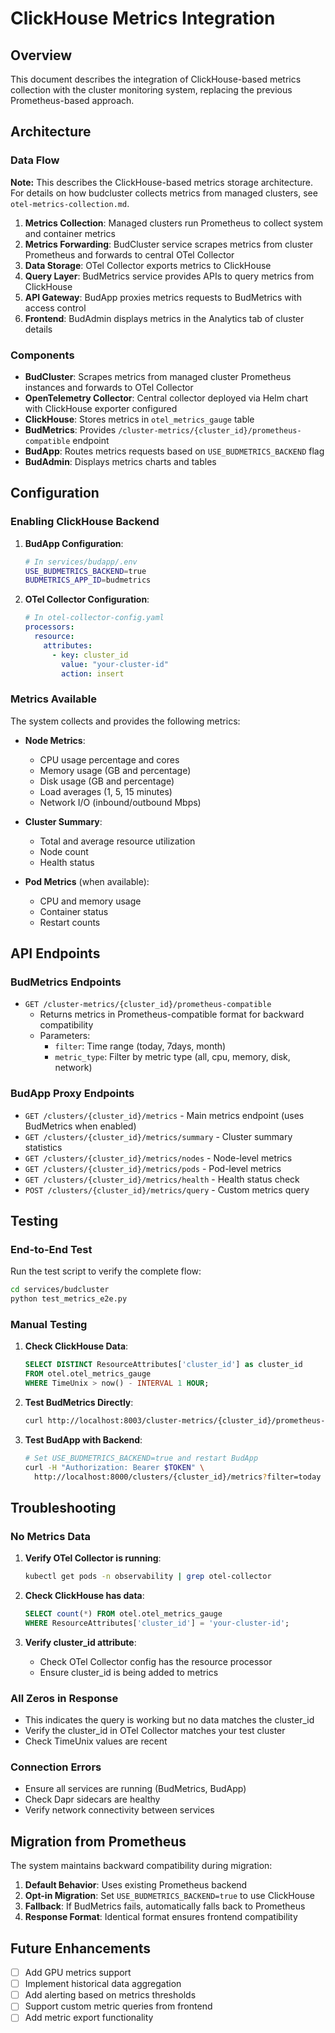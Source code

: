 # ClickHouse Metrics Integration

## Overview

This document describes the integration of ClickHouse-based metrics collection with the cluster monitoring system, replacing the previous Prometheus-based approach.

## Architecture

### Data Flow

**Note:** This describes the ClickHouse-based metrics storage architecture. For details on how budcluster collects metrics from managed clusters, see `otel-metrics-collection.md`.

1. **Metrics Collection**: Managed clusters run Prometheus to collect system and container metrics
2. **Metrics Forwarding**: BudCluster service scrapes metrics from cluster Prometheus and forwards to central OTel Collector
3. **Data Storage**: OTel Collector exports metrics to ClickHouse
4. **Query Layer**: BudMetrics service provides APIs to query metrics from ClickHouse
5. **API Gateway**: BudApp proxies metrics requests to BudMetrics with access control
6. **Frontend**: BudAdmin displays metrics in the Analytics tab of cluster details

### Components

- **BudCluster**: Scrapes metrics from managed cluster Prometheus instances and forwards to OTel Collector
- **OpenTelemetry Collector**: Central collector deployed via Helm chart with ClickHouse exporter configured
- **ClickHouse**: Stores metrics in `otel_metrics_gauge` table
- **BudMetrics**: Provides `/cluster-metrics/{cluster_id}/prometheus-compatible` endpoint
- **BudApp**: Routes metrics requests based on `USE_BUDMETRICS_BACKEND` flag
- **BudAdmin**: Displays metrics charts and tables

## Configuration

### Enabling ClickHouse Backend

1. **BudApp Configuration**:
   ```bash
   # In services/budapp/.env
   USE_BUDMETRICS_BACKEND=true
   BUDMETRICS_APP_ID=budmetrics
   ```

2. **OTel Collector Configuration**:
   ```yaml
   # In otel-collector-config.yaml
   processors:
     resource:
       attributes:
         - key: cluster_id
           value: "your-cluster-id"
           action: insert
   ```

### Metrics Available

The system collects and provides the following metrics:

- **Node Metrics**:
  - CPU usage percentage and cores
  - Memory usage (GB and percentage)
  - Disk usage (GB and percentage)
  - Load averages (1, 5, 15 minutes)
  - Network I/O (inbound/outbound Mbps)

- **Cluster Summary**:
  - Total and average resource utilization
  - Node count
  - Health status

- **Pod Metrics** (when available):
  - CPU and memory usage
  - Container status
  - Restart counts

## API Endpoints

### BudMetrics Endpoints

- `GET /cluster-metrics/{cluster_id}/prometheus-compatible`
  - Returns metrics in Prometheus-compatible format for backward compatibility
  - Parameters:
    - `filter`: Time range (today, 7days, month)
    - `metric_type`: Filter by metric type (all, cpu, memory, disk, network)

### BudApp Proxy Endpoints

- `GET /clusters/{cluster_id}/metrics` - Main metrics endpoint (uses BudMetrics when enabled)
- `GET /clusters/{cluster_id}/metrics/summary` - Cluster summary statistics
- `GET /clusters/{cluster_id}/metrics/nodes` - Node-level metrics
- `GET /clusters/{cluster_id}/metrics/pods` - Pod-level metrics
- `GET /clusters/{cluster_id}/metrics/health` - Health status check
- `POST /clusters/{cluster_id}/metrics/query` - Custom metrics query

## Testing

### End-to-End Test

Run the test script to verify the complete flow:

```bash
cd services/budcluster
python test_metrics_e2e.py
```

### Manual Testing

1. **Check ClickHouse Data**:
   ```sql
   SELECT DISTINCT ResourceAttributes['cluster_id'] as cluster_id
   FROM otel.otel_metrics_gauge
   WHERE TimeUnix > now() - INTERVAL 1 HOUR;
   ```

2. **Test BudMetrics Directly**:
   ```bash
   curl http://localhost:8003/cluster-metrics/{cluster_id}/prometheus-compatible?filter=today
   ```

3. **Test BudApp with Backend**:
   ```bash
   # Set USE_BUDMETRICS_BACKEND=true and restart BudApp
   curl -H "Authorization: Bearer $TOKEN" \
     http://localhost:8000/clusters/{cluster_id}/metrics?filter=today
   ```

## Troubleshooting

### No Metrics Data

1. **Verify OTel Collector is running**:
   ```bash
   kubectl get pods -n observability | grep otel-collector
   ```

2. **Check ClickHouse has data**:
   ```sql
   SELECT count(*) FROM otel.otel_metrics_gauge
   WHERE ResourceAttributes['cluster_id'] = 'your-cluster-id';
   ```

3. **Verify cluster_id attribute**:
   - Check OTel Collector config has the resource processor
   - Ensure cluster_id is being added to metrics

### All Zeros in Response

- This indicates the query is working but no data matches the cluster_id
- Verify the cluster_id in OTel Collector matches your test cluster
- Check TimeUnix values are recent

### Connection Errors

- Ensure all services are running (BudMetrics, BudApp)
- Check Dapr sidecars are healthy
- Verify network connectivity between services

## Migration from Prometheus

The system maintains backward compatibility during migration:

1. **Default Behavior**: Uses existing Prometheus backend
2. **Opt-in Migration**: Set `USE_BUDMETRICS_BACKEND=true` to use ClickHouse
3. **Fallback**: If BudMetrics fails, automatically falls back to Prometheus
4. **Response Format**: Identical format ensures frontend compatibility

## Future Enhancements

- [ ] Add GPU metrics support
- [ ] Implement historical data aggregation
- [ ] Add alerting based on metrics thresholds
- [ ] Support custom metric queries from frontend
- [ ] Add metric export functionality